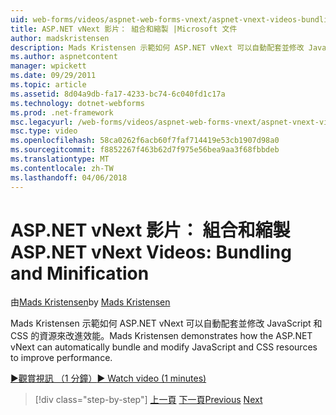 ```yaml
---
uid: web-forms/videos/aspnet-web-forms-vnext/aspnet-vnext-videos-bundling-and-minification
title: ASP.NET vNext 影片： 組合和縮製 |Microsoft 文件
author: madskristensen
description: Mads Kristensen 示範如何 ASP.NET vNext 可以自動配套並修改 JavaScript 和 CSS 的資源來改進效能。
ms.author: aspnetcontent
manager: wpickett
ms.date: 09/29/2011
ms.topic: article
ms.assetid: 8d04a9db-fa17-4233-bc74-6c040fd1c17a
ms.technology: dotnet-webforms
ms.prod: .net-framework
msc.legacyurl: /web-forms/videos/aspnet-web-forms-vnext/aspnet-vnext-videos-bundling-and-minification
msc.type: video
ms.openlocfilehash: 58ca0262f6acb60f7faf714419e53cb1907d98a0
ms.sourcegitcommit: f8852267f463b62d7f975e56bea9aa3f68fbbdeb
ms.translationtype: MT
ms.contentlocale: zh-TW
ms.lasthandoff: 04/06/2018
---
```

<a name="aspnet-vnext-videos-bundling-and-minification"></a><span data-ttu-id="6af29-103">ASP.NET vNext 影片： 組合和縮製</span><span class="sxs-lookup"><span data-stu-id="6af29-103">ASP.NET vNext Videos: Bundling and Minification</span></span>
====================
<span data-ttu-id="6af29-104">由[Mads Kristensen](https://github.com/madskristensen)</span><span class="sxs-lookup"><span data-stu-id="6af29-104">by [Mads Kristensen](https://github.com/madskristensen)</span></span>

<span data-ttu-id="6af29-105">Mads Kristensen 示範如何 ASP.NET vNext 可以自動配套並修改 JavaScript 和 CSS 的資源來改進效能。</span><span class="sxs-lookup"><span data-stu-id="6af29-105">Mads Kristensen demonstrates how the ASP.NET vNext can automatically bundle and modify JavaScript and CSS resources to improve performance.</span></span>

[<span data-ttu-id="6af29-106">&#9654;觀賞視訊 （1 分鐘）</span><span class="sxs-lookup"><span data-stu-id="6af29-106">&#9654; Watch video (1 minutes)</span></span>](https://channel9.msdn.com/Blogs/ASP-NET-Site-Videos/aspnet-vnext-videos-bundling-and-minification)

> [!div class="step-by-step"]
> <span data-ttu-id="6af29-107">[上一頁](aspnet-45-web-forms-strong-typed-data-controls.md)
> [下一頁](getting-started-with-the-next-version-of-aspnet.md)</span><span class="sxs-lookup"><span data-stu-id="6af29-107">[Previous](aspnet-45-web-forms-strong-typed-data-controls.md)
[Next](getting-started-with-the-next-version-of-aspnet.md)</span></span>
